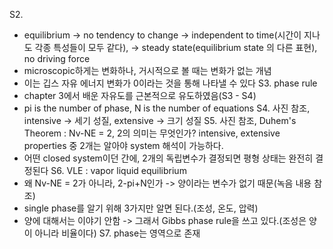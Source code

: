 S2. 
- equilibrium -> no tendency to change -> independent to time(시간이 지나도 각종 특성들이 모두 같다), -> steady state(equilibrium state 의 다른 표현), no driving force
- microscopic하게는 변화하나, 거시적으로 볼 때는 변화가 없는 개념
- 이는 깁스 자유 에너지 변화가 0이라는 것을 통해 나타낼 수 있다
S3. phase rule
- chapter 3에서 배운 자유도를 근본적으로 유도하였음(S3 - S4)
- pi is the number of phase, N is the number of equations
S4. 사진 참조, intensive -> 세기 성질, extensive -> 크기 성질
S5. 사진 참조, Duhem's Theorem : Nv-NE = 2, 2의 의미는 무엇인가? intensive, extensive  properties 중 2개는 알아야 system 해석이 가능하다. 
- 어떤 closed system이던 간에, 2개의 독립변수가 결정되면 평형 상태는 완전히 결정된다
S6. VLE : vapor liquid equilibrium
- 왜 Nv-NE = 2가 아니라, 2-pi+N인가 -> 양이라는 변수가 없기 때문(녹음 내용 참조)
- single phase를 알기 위해 3가지만 알면 된다.(조성, 온도, 압력)
- 양에 대해서는 이야기 안함 -> 그래서 Gibbs phase rule을 쓰고 있다.(조성은 양이 아니라 비율이다)
S7. phase는 영역으로 존재